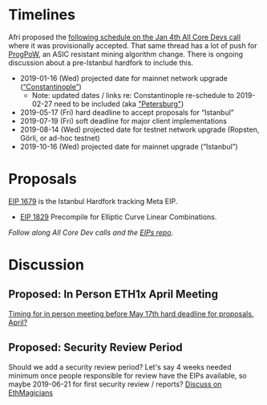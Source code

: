 <!-- TITLE: Istanbul -->
<!-- SUBTITLE: October 2019 Planned Ethereum Network Upgrade -->

# Timelines
Afri proposed the [following schedule on the Jan 4th All Core Devs call](https://github.com/ethereum/pm/issues/66#issuecomment-450840440) where it was provisionally accepted. That same thread has a lot of push for [ProgPoW](https://github.com/ifdefelse/ProgPOW), an ASIC resistant mining algorithm change. There is ongoing discussion about a pre-Istanbul hardfork to include this.

* 2019-01-16 (Wed) projected date for mainnet network upgrade ([“Constantinople”](/roadmap#constantinople))
	* Note: updated dates / links re: Constantinople re-schedule to 2019-02-27 need to be included (aka ["Petersburg"](/roadmap/petersburg))
* 2019-05-17 (Fri) hard deadline to accept proposals for “Istanbul”
* 2019-07-19 (Fri) soft deadline for major client implementations
* 2019-08-14 (Wed) projected date for testnet network upgrade (Ropsten, Görli, or ad-hoc testnet)
* 2019-10-16 (Wed) projected date for mainnet upgrade (“Istanbul”)

# Proposals
[EIP 1679](https://eips.ethereum.org/EIPS/eip-1679) is the Istanbul Hardfork tracking Meta EIP.

* [EIP 1829](https://eips.ethereum.org/EIPS/eip-1829) Precompile for Elliptic Curve Linear Combinations.

_Follow along All Core Dev calls and the [EIPs repo](https://github.com/ethereum/EIPs)._

# Discussion

## Proposed: In Person ETH1x April Meeting

[Timing for in person meeting before May 17th hard deadline for proposals. April?](https://ethereum-magicians.org/t/eth1x-istanbul-prep-meeting/2396)

## Proposed: Security Review Period
Should we add a security review period? Let's say 4 weeks needed minimum once people responsible for review have the EIPs available, so maybe 2019-06-21 for first security review / reports? [Discuss on EthMagicians](https://ethereum-magicians.org/t/security-review-period-for-hardfork-roadmap/2721)

